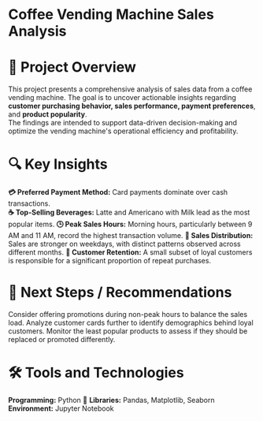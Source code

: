 # Coffee Vending Machine Sales Analysis

# 📌 Project Overview
This project presents a comprehensive analysis of sales data from a coffee vending machine. The goal is to uncover actionable insights regarding  **customer purchasing behavior, sales performance, payment preferences**, and **product popularity**.  
The findings are intended to support data-driven decision-making and optimize the vending machine's operational efficiency and profitability.

# 🔍 Key Insights

**💳 Preferred Payment Method:** Card payments dominate over cash transactions.  
**☕ Top-Selling Beverages:** Latte and Americano with Milk lead as the most popular items.
**🕒 Peak Sales Hours:** Morning hours, particularly between 9 AM and 11 AM, record the highest transaction volume.
**📅 Sales Distribution:** Sales are stronger on weekdays, with distinct patterns observed across different months.
**🎯 Customer Retention:** A small subset of loyal customers is responsible for a significant proportion of repeat purchases.

# 🎯 Next Steps / Recommendations
Consider offering promotions during non-peak hours to balance the sales load.
Analyze customer cards further to identify demographics behind loyal customers.
Monitor the least popular products to assess if they should be replaced or promoted differently.

# 🛠️ Tools and Technologies
**Programming:** Python 🐍
**Libraries:** Pandas, Matplotlib, Seaborn
**Environment:** Jupyter Notebook
